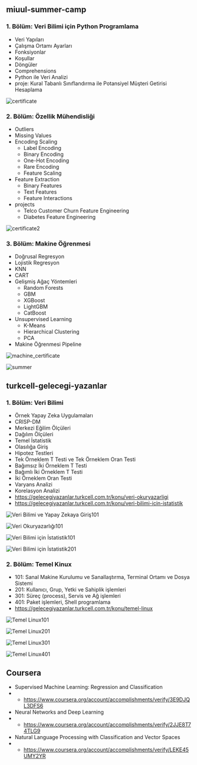 ## miuul-summer-camp 
 
### 1. Bölüm: Veri Bilimi için Python Programlama

* Veri Yapıları
* Çalışma Ortamı Ayarları
* Fonksiyonlar
* Koşullar
* Döngüler
* Comprehensions
* Python ile Veri Analizi
* proje: Kural Tabanlı Sınıflandırma ile Potansiyel Müşteri Getirisi Hesaplama
 
![certificate](https://user-images.githubusercontent.com/78090910/180031934-67e7927d-f357-4df4-b5dd-01e1bcb70f9c.JPG)


### 2. Bölüm: Özellik Mühendisliği

* Outliers
* Missing Values
* Encoding Scaling
  * Label Encoding 
  * Binary Encoding
  * One-Hot Encoding
  * Rare Encoding
  * Feature Scaling
* Feature Extraction
  * Binary Features
  * Text Features
  * Feature Interactions
* projects
  * Telco Customer Churn Feature Engineering
  * Diabetes Feature Engineering

![certificate2](https://user-images.githubusercontent.com/78090910/181803036-5622e92e-3886-49e5-806d-76b2426a1ce4.JPG)


### 3. Bölüm: Makine Öğrenmesi

* Doğrusal Regresyon
* Lojistik Regresyon
* KNN
* CART
* Gelişmiş Ağaç Yöntemleri
  * Random Forests
  * GBM
  * XGBoost
  * LightGBM
  * CatBoost
* Unsupervised Learning
  * K-Means
  * Hierarchical Clustering
  * PCA 
* Makine Öğrenmesi Pipeline

![machine_certificate](https://user-images.githubusercontent.com/78090910/186158897-2bd7d9c9-2286-4f09-9a77-15511f448aa7.JPG)

![summer](https://github.com/user-attachments/assets/08dc3d5d-05b3-4878-babd-246d486cbfba)


## turkcell-gelecegi-yazanlar

### 1. Bölüm: Veri Bilimi

* Örnek Yapay Zeka Uygulamaları
* CRISP-DM
* Merkezi Eğilim Ölçüleri
* Dağılım Ölçüleri
* Temel İstatistik
* Olasılığa Giriş
* Hipotez Testleri
* Tek Örneklem T Testi ve Tek Örneklem Oran Testi
* Bağımsız İki Örneklem T Testi
* Bağımlı İki Örneklem T Testi
* İki Örneklem Oran Testi
* Varyans Analizi
* Korelasyon Analizi
* https://gelecegiyazanlar.turkcell.com.tr/konu/veri-okuryazarligi
* https://gelecegiyazanlar.turkcell.com.tr/konu/veri-bilimi-icin-istatistik

![Veri Bilimi ve Yapay Zekaya Giriş101](https://github.com/user-attachments/assets/95a75f97-f1a7-474f-9a8d-b71b49bfc3cb)

![Veri Okuryazarlığı101](https://github.com/user-attachments/assets/6d1eae1d-26f9-4b55-a3b0-73ff51f05b7c)

![Veri Bilimi için İstatistik101](https://github.com/user-attachments/assets/b564274a-2cb0-4f4b-bc9f-c7290b297f51)

![Veri Bilimi için İstatistik201](https://github.com/user-attachments/assets/1030c66e-fc5a-4381-91cc-464139c69af8)


### 2. Bölüm: Temel Kinux

* 101: Sanal Makine Kurulumu ve Sanallaştırma, Terminal Ortamı ve Dosya Sistemi
* 201: Kullanıcı, Grup, Yetki ve Sahiplik işlemleri
* 301: Süreç (process), Servis ve Ağ işlemleri
* 401: Paket işlemleri, Shell programlama
* https://gelecegiyazanlar.turkcell.com.tr/konu/temel-linux

![Temel Linux101](https://github.com/user-attachments/assets/57058966-cde7-40ea-bc3c-68589f7e3c0f)

![Temel Linux201](https://github.com/user-attachments/assets/63d30d0f-462b-4ab3-9ca1-db1bf7c0fa18)

![Temel Linux301](https://github.com/user-attachments/assets/9c483c9e-1f1c-4ce4-b74b-4050d3e9ef27)

![Temel Linux401](https://github.com/user-attachments/assets/efa4d0a9-627c-4991-8a82-40f429f0646f)


## Coursera

* Supervised Machine Learning: Regression and Classification
* * https://www.coursera.org/account/accomplishments/verify/3E9DJQL3DFS6
* Neural Networks and Deep Learning
* * https://www.coursera.org/account/accomplishments/verify/2JJE8T74TLG9
* Natural Language Processing with Classification and Vector Spaces
* * https://www.coursera.org/account/accomplishments/verify/LEKE45UMY2YR
